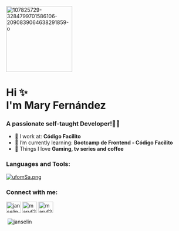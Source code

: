 <img src="https://i.ibb.co/WBsd0sC/107825729-3284799701586106-2090839064638291859-o.jpg" alt="107825729-3284799701586106-2090839064638291859-o" border="0" align="center" width="180" height="180">
<h1>Hi ✨ <br>
 I'm Mary Fernández</h1>
<h3>A passionate self-taught Developer!👩‍💻</h3>

- 🍪 I work at: **Código Facilito**
- 🌱 I’m currently learning: **Bootcamp de Frontend - Código Facilito** 
- 💖 Things I love **Gaming, tv series and coffee**


<h3 align="left">Languages and Tools:</h3>

[![ufomSa.png](https://i.im.ge/2022/07/08/ufomSa.png)](https://im.ge/i/ufomSa)

<h3 align="left">Connect with me:</h3>
<p align="left">
<a href="https://twitter.com/janselin_" target="blank"><img align="center" src="https://raw.githubusercontent.com/rahuldkjain/github-profile-readme-generator/master/src/images/icons/Social/twitter.svg" alt="janselin_" height="30" width="40" /></a>
<a href="https://linkedin.com/in/maryf23" target="blank"><img align="center" src="https://raw.githubusercontent.com/rahuldkjain/github-profile-readme-generator/master/src/images/icons/Social/linked-in-alt.svg" alt="maryf23" height="30" width="40" /></a>
<a href="https://linkedin.com/in/maryf23](https://dev.to/maryf" target="blank"><img align="center" src="https://user-images.githubusercontent.com/80222884/177888363-abdd5326-437f-438a-9a9a-fabbcfa6f69d.png" alt="maryf23" height="30" width="40" /></a>

</p>


<p>&nbsp;<img align="center" src="https://github-readme-stats.vercel.app/api?username=janselin&show_icons=true&locale=en" alt="janselin" /></p>
